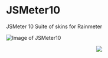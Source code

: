 # JSMeter10
JSMeter 10 Suite of skins for Rainmeter

![Image of  JSMeter10](https://github.com/jsmorley/JSMeter10/blob/main/Welcome/JSMeter10.jpg)

<p align="center">
  <img src="https://github.com/jsmorley/JSMeter10/blob/main/Welcome/WelcomeImage.jpg" />
</p>


